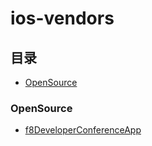 ios-vendors
===========
 
## 目录
 
* [OpenSource](#OpenSource)
 

### OpenSource

* [f8DeveloperConferenceApp](https://github.com/ParsePlatform/f8DeveloperConferenceApp)
